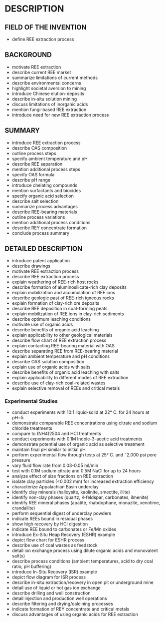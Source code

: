 # DESCRIPTION

## FIELD OF THE INVENTION

- define REE extraction process

## BACKGROUND

- motivate REE extraction
- describe current REE market
- summarize limitations of current methods
- describe environmental concerns
- highlight societal aversion to mining
- introduce Chinese elution-deposits
- describe in-situ solution mining
- discuss limitations of inorganic acids
- mention fungi-based REE extraction
- introduce need for new REE extraction process

## SUMMARY

- introduce REE extraction process
- describe OAS composition
- outline process steps
- specify ambient temperature and pH
- describe REE separation
- mention additional process steps
- specify OAS formula
- describe pH range
- introduce chelating compounds
- mention surfactants and biocides
- specify organic acid selection
- describe salt selection
- summarize process advantages
- describe REE-bearing materials
- outline process variations
- mention additional process conditions
- describe REY concentrate formation
- conclude process summary

## DETAILED DESCRIPTION

- introduce patent application
- describe drawings
- motivate REE extraction process
- describe REE extraction process
- explain weathering of REE-rich host rocks
- describe formation of aluminosilicate-rich clay deposits
- explain mobilization and accumulation of REE ions
- describe geologic past of REE-rich igneous rocks
- explain formation of clay-rich ore deposits
- describe REE deposition in coal-forming peats
- explain mobilization of REE ions in clay-rich sediments
- describe optimum leaching conditions
- motivate use of organic acids
- describe benefits of organic acid leaching
- explain applicability to other geological materials
- describe flow chart of REE extraction process
- explain contacting REE-bearing material with OAS
- describe separating REE from REE-bearing material
- explain ambient temperature and pH conditions
- describe OAS solution composition
- explain use of organic acids with salts
- describe benefits of organic acid leaching with salts
- explain applicability to different modes of REE extraction
- describe use of clay-rich coal-related wastes
- explain selective removal of REEs and critical metals

### Experimental Studies

- conduct experiments with 10:1 liquid-solid at 22° C. for 24 hours at pH=5
- demonstrate comparable REE concentrations using citrate and sodium chloride treatments
- compare to (NH4)2504 and HCl treatments
- conduct experiments with 0.1M Indole-3-acetic acid treatments
- demonstrate potential use of organic acid as selective treatment
- maintain final pH similar to initial pH
- perform experimental flow through tests at 25° C. and ˜2,000 psi pore pressure
- vary fluid flow rate from 0.03-0.05 ml/min
- test with 0.1M sodium citrate and 0.5M NaCl for up to 24 hours
- analyze effect of size fractions on REE extraction
- isolate clay particles (<0.002 mm) for increased extraction efficiency
- characterize Appalachian Basin underclay
- identify clay minerals (halloysite, kaolinite, smectite, illite)
- identify non-clay phases (quartz, K-feldspar, carbonates, ilmenite)
- identify REE mineral phases (apatite, rhabdophane, monazite, xenotime, crandallite)
- perform sequential digest of underclay powders
- indicate REEs bound in residual phases
- show high recovery by HCl digestion
- indicate REE bound to carbonates or Fe/Mn oxides
- introduce Ex-Situ Heap Recovery (ESHR) example
- depict flow chart for ESHR process
- describe use of coal wastes as feedstock
- detail ion exchange process using dilute organic acids and monovalent salt(s)
- describe process conditions (ambient temperatures, acid to dry coal ratio, pH buffering)
- introduce In-Situ Recovery (ISR) example
- depict flow diagram for ISR process
- describe in-situ extraction/recovery in open pit or underground mine
- detail use of liquid or hot gas ion exchange
- describe drilling and well construction
- detail injection and production well operations
- describe filtering and drying/calcining processes
- indicate formation of REY concentrate and critical metals
- discuss advantages of using organic acids for REE extraction


